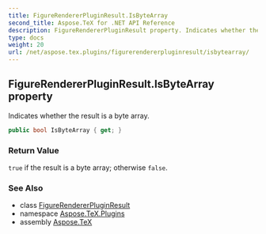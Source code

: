 ```yaml
---
title: FigureRendererPluginResult.IsByteArray
second_title: Aspose.TeX for .NET API Reference
description: FigureRendererPluginResult property. Indicates whether the result is a byte array
type: docs
weight: 20
url: /net/aspose.tex.plugins/figurerendererpluginresult/isbytearray/
---
```

## FigureRendererPluginResult.IsByteArray property

Indicates whether the result is a byte array.

```csharp
public bool IsByteArray { get; }
```

### Return Value

`true` if the result is a byte array; otherwise `false`.

### See Also

* class [FigureRendererPluginResult](../)
* namespace [Aspose.TeX.Plugins](../../figurerendererpluginresult/)
* assembly [Aspose.TeX](../../../)


